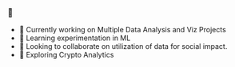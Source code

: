 ### 👋

- 🔭 Currently working on Multiple Data Analysis and Viz Projects
- 🌱 Learning experimentation in ML
- 👯 Looking to collaborate on utilization of data for social impact.
- 🤔 Exploring Crypto Analytics
